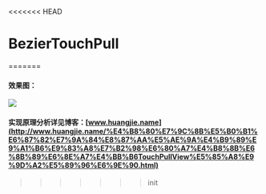 <<<<<<< HEAD
# BezierTouchPull
=======
#### 效果图：
![](http://p07lh1fh6.bkt.clouddn.com/touch_demo.gif-sy)

#### 实现原理分析详见博客：[www.huangjie.name](http://www.huangjie.name/%E4%B8%80%E7%9C%8B%E5%B0%B1%E6%87%82%E7%9A%84%E8%87%AA%E5%AE%9A%E4%B9%89%E9%A1%B6%E9%83%A8%E7%B2%98%E6%80%A7%E4%B8%8B%E6%8B%89%E6%8E%A7%E4%BB%B6TouchPullView%E5%85%A8%E9%9D%A2%E5%89%96%E6%9E%90.html)
>>>>>>> init

